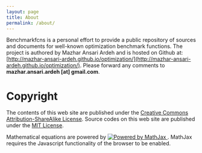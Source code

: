 ```yaml
---
layout: page
title: About
permalink: /about/
---
```

Benchmarkfcns is a personal effort to provide a public repository of sources 
and documents for well-known optimization benchmark functions. The
project is authored by Mazhar Ansari Ardeh and is hosted on Github at: [http://mazhar-ansari-ardeh.github.io/optimization/](http://mazhar-ansari-ardeh.github.io/optimization/).
Please forward any comments to **mazhar.ansari.ardeh [at] gmail.com**.

# Copyright
The contents of this web site are published under the [Creative Commons Attribution-ShareAlike License](https://creativecommons.org/licenses/by-sa/3.0/us/).
Source codes on this web site are published under the [MIT License](https://opensource.org/licenses/MIT).

Mathematical equations are powered by <a href="http://www.mathjax.org">
    <img title="Powered by MathJax"
    src="http://cdn.mathjax.org/mathjax/badge/mj_logo_60x12.png"
    border="0" alt="Powered by MathJax" />
</a>. MathJax requires the Javascript functionality of the browser to be enabled.